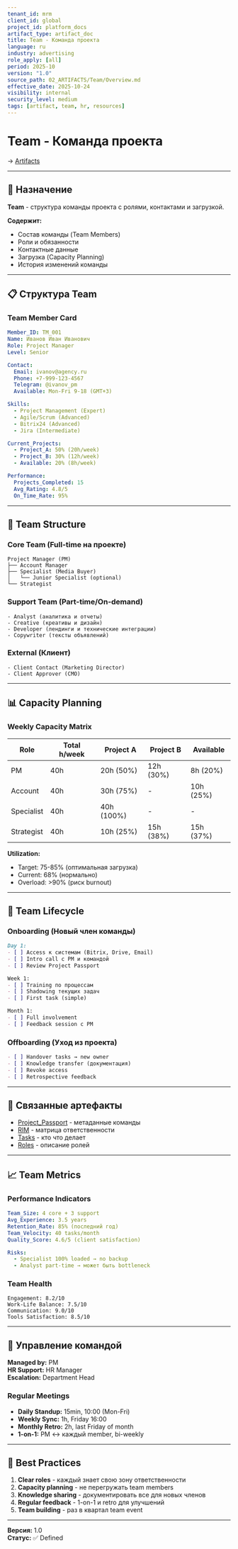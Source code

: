 ```yaml
---
tenant_id: mrm
client_id: global
project_id: platform_docs
artifact_type: artifact_doc
title: Team - Команда проекта
language: ru
industry: advertising
role_apply: [all]
period: 2025-10
version: "1.0"
source_path: 02_ARTIFACTS/Team/Overview.md
effective_date: 2025-10-24
visibility: internal
security_level: medium
tags: [artifact, team, hr, resources]
---
```


# Team - Команда проекта

→ [Artifacts](../_README.md)

---

## 🎯 Назначение

**Team** - структура команды проекта с ролями, контактами и загрузкой.

**Содержит:**
- Состав команды (Team Members)
- Роли и обязанности
- Контактные данные
- Загрузка (Capacity Planning)
- История изменений команды

---

## 📋 Структура Team

### Team Member Card

```yaml
Member_ID: TM_001
Name: Иванов Иван Иванович
Role: Project Manager
Level: Senior

Contact:
  Email: ivanov@agency.ru
  Phone: +7-999-123-4567
  Telegram: @ivanov_pm
  Available: Mon-Fri 9-18 (GMT+3)

Skills:
  - Project Management (Expert)
  - Agile/Scrum (Advanced)
  - Bitrix24 (Advanced)
  - Jira (Intermediate)

Current_Projects:
  - Project_A: 50% (20h/week)
  - Project_B: 30% (12h/week)
  - Available: 20% (8h/week)

Performance:
  Projects_Completed: 15
  Avg_Rating: 4.8/5
  On_Time_Rate: 95%
```

---

## 👥 Team Structure

### Core Team (Full-time на проекте)

```
Project Manager (PM)
├── Account Manager
├── Specialist (Media Buyer)
│   └── Junior Specialist (optional)
└── Strategist
```

### Support Team (Part-time/On-demand)

```
- Analyst (аналитика и отчеты)
- Creative (креативы и дизайн)
- Developer (лендинги и технические интеграции)
- Copywriter (тексты объявлений)
```

### External (Клиент)

```
- Client Contact (Marketing Director)
- Client Approver (CMO)
```

---

## 📊 Capacity Planning

### Weekly Capacity Matrix

| Role | Total h/week | Project A | Project B | Available |
|------|--------------|-----------|-----------|-----------|
| PM | 40h | 20h (50%) | 12h (30%) | 8h (20%) |
| Account | 40h | 30h (75%) | - | 10h (25%) |
| Specialist | 40h | 40h (100%) | - | - |
| Strategist | 40h | 10h (25%) | 15h (38%) | 15h (37%) |

**Utilization:**
- Target: 75-85% (оптимальная загрузка)
- Current: 68% (нормально)
- Overload: >90% (риск burnout)

---

## 🔄 Team Lifecycle

### Onboarding (Новый член команды)

```markdown
Day 1:
- [ ] Access к системам (Bitrix, Drive, Email)
- [ ] Intro call с PM и командой
- [ ] Review Project Passport

Week 1:
- [ ] Training по процессам
- [ ] Shadowing текущих задач
- [ ] First task (simple)

Month 1:
- [ ] Full involvement
- [ ] Feedback session с PM
```

### Offboarding (Уход из проекта)

```markdown
- [ ] Handover tasks → new owner
- [ ] Knowledge transfer (документация)
- [ ] Revoke access
- [ ] Retrospective feedback
```

---

## 🔗 Связанные артефакты

- [Project_Passport](../Project_Passport/) - метаданные команды
- [RIM](../RIM/) - матрица ответственности
- [Tasks](../Tasks/) - кто что делает
- [Roles](../../01_ROLES/) - описание ролей

---

## 📈 Team Metrics

### Performance Indicators

```yaml
Team_Size: 4 core + 3 support
Avg_Experience: 3.5 years
Retention_Rate: 85% (последний год)
Team_Velocity: 40 tasks/month
Quality_Score: 4.6/5 (client satisfaction)

Risks:
  - Specialist 100% loaded → no backup
  - Analyst part-time → может быть bottleneck
```

### Team Health

```
Engagement: 8.2/10
Work-Life Balance: 7.5/10
Communication: 9.0/10
Tools Satisfaction: 8.5/10
```

---

## 👥 Управление командой

**Managed by:** PM  
**HR Support:** HR Manager  
**Escalation:** Department Head

### Regular Meetings

- **Daily Standup:** 15min, 10:00 (Mon-Fri)
- **Weekly Sync:** 1h, Friday 16:00
- **Monthly Retro:** 2h, last Friday of month
- **1-on-1:** PM ↔ каждый member, bi-weekly

---

## 🎯 Best Practices

1. **Clear roles** - каждый знает свою зону ответственности
2. **Capacity planning** - не перегружать team members
3. **Knowledge sharing** - документировать все для новых членов
4. **Regular feedback** - 1-on-1 и retro для улучшений
5. **Team building** - раз в квартал team event

---

**Версия:** 1.0  
**Статус:** ✅ Defined

